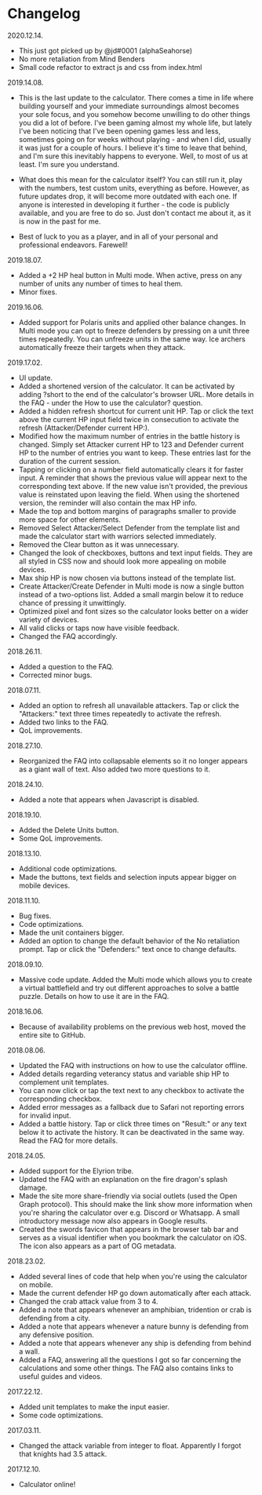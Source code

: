 # Changelog

2020.12.14.
- This just got picked up by @jd#0001 (alphaSeahorse)
- No more retaliation from Mind Benders
- Small code refactor to extract js and css from index.html

2019.14.08.
- This is the last update to the calculator. There comes a time in life where building yourself and your immediate surroundings almost becomes your sole focus, and you somehow become unwilling to do other things you did a lot of before. I've been gaming almost my whole life, but lately I've been noticing that I've been opening games less and less, sometimes going on for weeks without playing - and when I did, usually it was just for a couple of hours. I believe it's time to leave that behind, and I'm sure this inevitably happens to everyone. Well, to most of us at least. I'm sure you understand.

- What does this mean for the calculator itself? You can still run it, play with the numbers, test custom units, everything as before. However, as future updates drop, it will become more outdated with each one. If anyone is interested in developing it further - the code is publicly available, and you are free to do so. Just don't contact me about it, as it is now in the past for me.

- Best of luck to you as a player, and in all of your personal and professional endeavors. Farewell!

2019.18.07.
- Added a +2 HP heal button in Multi mode. When active, press on any number of units any number of times to heal them.
- Minor fixes.

2019.16.06.
- Added support for Polaris units and applied other balance changes. In Multi mode you can opt to freeze defenders by pressing on a unit three times repeatedly. You can unfreeze units in the same way. Ice archers automatically freeze their targets when they attack.

2019.17.02.
- UI update.
- Added a shortened version of the calculator. It can be activated by adding ?short to the end of the calculator's browser URL. More details in the FAQ - under the How to use the calculator? question.
- Added a hidden refresh shortcut for current unit HP. Tap or click the text above the current HP input field twice in consecution to activate the refresh (Attacker/Defender current HP:).
- Modified how the maximum number of entries in the battle history is changed. Simply set Attacker current HP to 123 and Defender current HP to the number of entries you want to keep. These entries last for the duration of the current session.
- Tapping or clicking on a number field automatically clears it for faster input. A reminder that shows the previous value will appear next to the corresponding text above. If the new value isn't provided, the previous value is reinstated upon leaving the field. When using the shortened version, the reminder will also contain the max HP info.
- Made the top and bottom margins of paragraphs smaller to provide more space for other elements.
- Removed Select Attacker/Select Defender from the template list and made the calculator start with warriors selected immediately.
- Removed the Clear button as it was unnecessary.
- Changed the look of checkboxes, buttons and text input fields. They are all styled in CSS now and should look more appealing on mobile devices.
- Max ship HP is now chosen via buttons instead of the template list.
- Create Attacker/Create Defender in Multi mode is now a single button instead of a two-options list. Added a small margin below it to reduce chance of pressing it unwittingly.
- Optimized pixel and font sizes so the calculator looks better on a wider variety of devices.
- All valid clicks or taps now have visible feedback.
- Changed the FAQ accordingly.

2018.26.11.
- Added a question to the FAQ.
- Corrected minor bugs.

2018.07.11.
- Added an option to refresh all unavailable attackers. Tap or click the "Attackers:" text three times repeatedly to activate the refresh.
- Added two links to the FAQ.
- QoL improvements.

2018.27.10.
- Reorganized the FAQ into collapsable elements so it no longer appears as a giant wall of text. Also added two more questions to it.

2018.24.10.
- Added a note that appears when Javascript is disabled.

2018.19.10.
- Added the Delete Units button.
- Some QoL improvements.

2018.13.10.
- Additional code optimizations.
- Made the buttons, text fields and selection inputs appear bigger on mobile devices.

2018.11.10.
- Bug fixes.
- Code optimizations.
- Made the unit containers bigger.
- Added an option to change the default behavior of the No retaliation prompt. Tap or click the "Defenders:" text once to change defaults.

2018.09.10.
- Massive code update. Added the Multi mode which allows you to create a virtual battlefield and try out different approaches to solve a battle puzzle. Details on how to use it are in the FAQ.

2018.16.06.
- Because of availability problems on the previous web host, moved the entire site to GitHub.

2018.08.06.
- Updated the FAQ with instructions on how to use the calculator offline.
- Added details regarding veterancy status and variable ship HP to complement unit templates.
- You can now click or tap the text next to any checkbox to activate the corresponding checkbox.
- Added error messages as a fallback due to Safari not reporting errors for invalid input.
- Added a battle history. Tap or click three times on "Result:" or any text below it to activate the history. It can be deactivated in the same way. Read the FAQ for more details.

2018.24.05.
- Added support for the Elyrion tribe.
- Updated the FAQ with an explanation on the fire dragon's splash damage.
- Made the site more share-friendly via social outlets (used the Open Graph protocol). This should make the link show more information when you're sharing the calculator over e.g. Discord or Whatsapp. A small introductory message now also appears in Google results.
- Created the swords favicon that appears in the browser tab bar and serves as a visual identifier when you bookmark the calculator on iOS. The icon also appears as a part of OG metadata.

2018.23.02.
- Added several lines of code that help when you're using the calculator on mobile.
- Made the current defender HP go down automatically after each attack.
- Changed the crab attack value from 3 to 4.
- Added a note that appears whenever an amphibian, tridention or crab is defending from a city.
- Added a note that appears whenever a nature bunny is defending from any defensive position.
- Added a note that appears whenever any ship is defending from behind a wall.
- Added a FAQ, answering all the questions I got so far concerning the calculations and some other things. The FAQ also contains links to useful guides and videos.

2017.22.12.
- Added unit templates to make the input easier.
- Some code optimizations.

2017.03.11.
- Changed the attack variable from integer to float. Apparently I forgot that knights had 3.5 attack.

2017.12.10.
- Calculator online!

